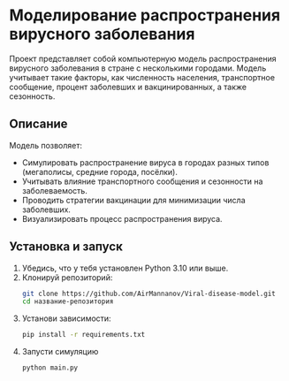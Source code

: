 # Моделирование распространения вирусного заболевания

Проект представляет собой компьютерную модель распространения вирусного заболевания в стране с несколькими городами. Модель учитывает такие факторы, как численность населения, транспортное сообщение, процент заболевших и вакцинированных, а также сезонность.

## Описание

Модель позволяет:
- Симулировать распространение вируса в городах разных типов (мегаполисы, средние города, посёлки).
- Учитывать влияние транспортного сообщения и сезонности на заболеваемость.
- Проводить стратегии вакцинации для минимизации числа заболевших.
- Визуализировать процесс распространения вируса.

## Установка и запуск

1. Убедись, что у тебя установлен Python 3.10 или выше.
2. Клонируй репозиторий:
    ```bash
    git clone https://github.com/AirMannanov/Viral-disease-model.git
    cd название-репозитория
3. Установи зависимости:
    ```bash
    pip install -r requirements.txt
4. Запусти симуляцию
    ```bash
    python main.py